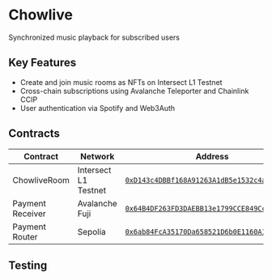 # Chowlive

Synchronized music playback for subscribed users

## Key Features

- Create and join music rooms as NFTs on Intersect L1 Testnet
- Cross-chain subscriptions using Avalanche Teleporter and Chainlink CCIP
- User authentication via Spotify and Web3Auth

## Contracts

| Contract         | Network              | Address                                                                                                                                        |
| ---------------- | -------------------- | ---------------------------------------------------------------------------------------------------------------------------------------------- |
| ChowliveRoom     | Intersect L1 Testnet | [`0xD143c4DBBf168A91263A1dB5e1532c4a1a853Cc5`](https://subnets-test.avax.network/intersect/address/0xD143c4DBBf168A91263A1dB5e1532c4a1a853Cc5) |
| Payment Receiver | Avalanche Fuji       | [`0x64B4DF263FD3DAEBB13e1799CCE849Cc209aBC61`](https://subnets-test.avax.network/c-chain/address/0x64B4DF263FD3DAEBB13e1799CCE849Cc209aBC61)                |
| Payment Router   | Sepolia              | [`0x6ab84FcA35170Da658521D6b0E1160A1A33E0386`](https://sepolia.etherscan.io/address/0x6ab84FcA35170Da658521D6b0E1160A1A33E0386)                |

## Testing

